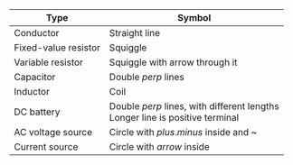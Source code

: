 
| **Type**             | **Symbol**                                                                      |
| -------------------- | ------------------------------------------------------------------------------- |
| Conductor            | Straight line                                                                   |
| Fixed-value resistor | Squiggle                                                                        |
| Variable resistor    | Squiggle with arrow through it                                                  |
| Capacitor            | Double $perp$ lines                                                             |
| Inductor             | Coil                                                                            |
| DC battery           | Double $perp$ lines, with different lengths<br>Longer line is positive terminal |
| AC voltage source    | Circle with $plus.minus$ inside and ~                                           |
| Current source       | Circle with $arrow$ inside                                                      |
